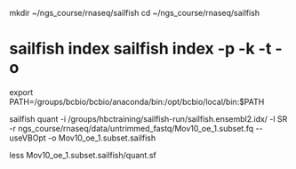 
  mkdir ~/ngs_course/rnaseq/sailfish
  cd ~/ngs_course/rnaseq/sailfish
  
  # sailfish index sailfish index -p <num of cores> -k <kmer size> -t <fasta of gene sequences> -o <folder name>
  
  export PATH=/groups/bcbio/bcbio/anaconda/bin:/opt/bcbio/local/bin:$PATH
  
  sailfish quant -i /groups/hbctraining/sailfish-run/sailfish.ensembl2.idx/ -l SR -r ngs_course/rnaseq/data/untrimmed_fastq/Mov10_oe_1.subset.fq --useVBOpt -o Mov10_oe_1.subset.sailfish
  
  less Mov10_oe_1.subset.sailfish/quant.sf
  
  
